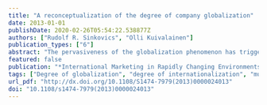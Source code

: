 ```yaml
---
title: "A reconceptualization of the degree of company globalization"
date: 2013-01-01
publishDate: 2020-02-26T05:54:22.538877Z
authors: ["Rudolf R. Sinkovics", "Olli Kuivalainen"]
publication_types: ["6"]
abstract: "The pervasiveness of the globalization phenomenon has triggered a significant number of studies related to the measurement of globalization and its implications for firms. Interestingly, most of the work is based on objective data, neglecting the importance of subjective and perceptual measures of degree of company globalization (DoCG). This study reviews the preliminary attempts to develop a subjective construct and a perceptual measurement tool for company globalization. Based on the work of Cavusgil, Yeniyurt, and Townsend (2004) a confirmatory factor analysis with partial least squares (PLS) path modeling illustrates relevant factors that capture the degree of globalization from a sample of multinationals. Post-hoc tests for the applicability of the generated framework are conducted to examine the consistency of results from the factor analysis. We also test the relationship between subjective and objective measures of company globalization. Although the small sample size does not allow the generalizability of the findings, this study contributes to the body of research aspiring to clarify the nature of a global company, offers a subjective measure for this phenomenon that can stimulate survey-based research with corporate elites, and thus provides a platform for further research."
featured: false
publication: "*International Marketing in Rapidly Changing Environments*"
tags: ["Degree of globalization", "degree of internationalization", "multinational enterprises", "global company", "subjective measurement", "measurement tool"]
url_pdf: "http://dx.doi.org/10.1108/S1474-7979(2013)0000024013"
doi: "10.1108/s1474-7979(2013)0000024013"
---
```


